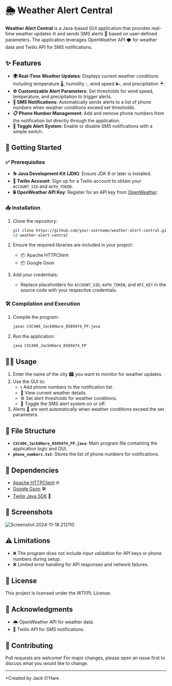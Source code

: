 
# 🌦️ Weather Alert Central

**Weather Alert Central** is a Java-based GUI application that provides real-time weather updates 🌐 and sends SMS alerts 📱 based on user-defined parameters. The application leverages OpenWeather API 🌩️ for weather data and Twilio API for SMS notifications.

## ✨ Features
- **🌍 Real-Time Weather Updates**: Displays current weather conditions including temperature 🌡️, humidity 💧, wind speed 🌬️, and precipitation ☔.
- **⚙️ Customizable Alert Parameters**: Set thresholds for wind speed, temperature, and precipitation to trigger alerts.
- **📩 SMS Notifications**: Automatically sends alerts to a list of phone numbers when weather conditions exceed set thresholds.
- **📋 Phone Number Management**: Add and remove phone numbers from the notification list directly through the application.
- **🔴 Toggle Alert System**: Enable or disable SMS notifications with a simple switch.

## 🚀 Getting Started

### ✅ Prerequisites
- **☕ Java Development Kit (JDK)**: Ensure JDK 8 or later is installed.
- **🔑 Twilio Account**: Sign up for a Twilio account to obtain your `ACCOUNT_SID` and `AUTH_TOKEN`.
- **🔒 OpenWeather API Key**: Register for an API key from [OpenWeather](https://openweathermap.org/api).

### 📥 Installation
1. Clone the repository:
   ```bash
   git clone https://github.com/your-username/weather-alert-central.git
   cd weather-alert-central
   ```
2. Ensure the required libraries are included in your project:
   - 📦 Apache HTTPClient
   - 📦 Google Gson

3. Add your credentials:
   - Replace placeholders for `ACCOUNT_SID`, `AUTH_TOKEN`, and `API_KEY` in the source code with your respective credentials.

### 🛠️ Compilation and Execution
1. Compile the program:
   ```bash
   javac CSC406_JackOHare_0589474_FP.java
   ```
2. Run the application:
   ```bash
   java CSC406_JackOHare_0589474_FP
   ```

## 🧑‍💻 Usage
1. Enter the name of the city 🏙️ you want to monitor for weather updates.
2. Use the GUI to:
   - 📞 Add phone numbers to the notification list.
   - 📝 View current weather details.
   - ⚙️ Set alert thresholds for weather conditions.
   - 🔴 Toggle the SMS alert system on or off.
3. Alerts 🚨 are sent automatically when weather conditions exceed the set parameters.

## 📂 File Structure
- **`CSC406_JackOHare_0589474_FP.java`**: Main program file containing the application logic and GUI.
- **`phone_numbers.txt`**: Stores the list of phone numbers for notifications.

## 📜 Dependencies
- [Apache HTTPClient](https://hc.apache.org/) 🌐
- [Google Gson](https://github.com/google/gson) 🛠️
- [Twilio Java SDK](https://www.twilio.com/docs/libraries/java) 📲

## 📸 Screenshots
![Screenshot 2024-11-18 212110](https://github.com/user-attachments/assets/aac01b35-43fe-4eee-b09e-f4d3385b9576)

## ⚠️ Limitations
- ❌ The program does not include input validation for API keys or phone numbers during setup.
- ❌ Limited error handling for API responses and network failures.

## 📜 License
This project is licensed under the WTFPL License.

## 🙌 Acknowledgments
- 🌦️ OpenWeather API for weather data.
- 📱 Twilio API for SMS notifications.

## 🤝 Contributing
Pull requests are welcome! For major changes, please open an issue first to discuss what you would like to change.

---

*Created by Jack O'Hare
